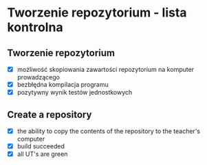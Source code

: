 # Tworzenie repozytorium - lista kontrolna

## Tworzenie repozytorium

- [x] możliwość skopiowania zawartości repozytorium na komputer prowadzącego
- [x] bezbłędna kompilacja programu
- [x] pozytywny wynik testów jednostkowych

## Create a repository

- [x] the ability to copy the contents of the repository to the teacher's computer
- [x] build succeeded
- [x] all UT's are green
